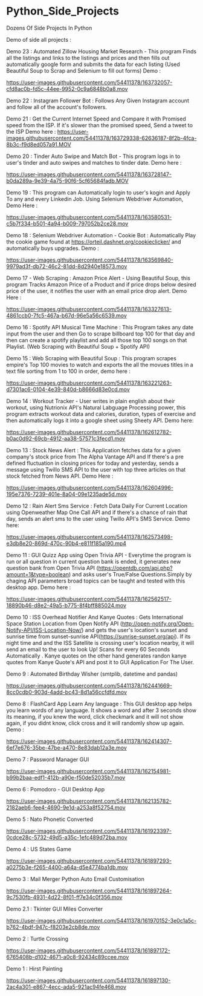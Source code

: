 # Python_Side_Projects
Dozens Of Side Projects In Python

Demo of side all projects :

Demo 23 : Automated Zillow Housing Market Research - This program Finds all the listings and links to the listings and prices and then fills out automatically google form and submits the data for each listing (Used Beautiful Soup to Scrap and Selenium to fill out forms)
Demo :

https://user-images.githubusercontent.com/54411378/163732057-cfd8ac0b-fd5c-44ee-9952-0c9a6848b0a8.mov


Demo 22 : Instagram Follower Bot : Follows Any Given Instagram account and follow all of the account's followers.

Demo 21 : Get the Current Internet Speed and Compare it with Promised speed from the ISP. If it's slower than the promised speed, Send a tweet to the ISP
Demo here :
https://user-images.githubusercontent.com/54411378/163729338-62636187-8f2b-4fca-8b3c-f9d8ed057a91.MOV


Demo 20 : Tinder Auto Swipe and Match Bot - This program logs in to user's tinder and auto swipes and matches to tinder date. Demo here :

https://user-images.githubusercontent.com/54411378/163728147-b0da289a-9e39-4a75-90f6-5cf65684fadb.MOV

Demo 19 : This program can Automatically login to user's kogin and  Apply To any and every Linkedin Job. Using Selenium Webdriver Automation,
Demo Here :


https://user-images.githubusercontent.com/54411378/163580531-c5b7f334-b501-4a94-b009-797052b2ce28.mov


Demo 18 : Selenium Webdriver Automation - Cookie Bot : Automatically Play the cookie game found at https://orteil.dashnet.org/cookieclicker/ and automatically buys upgrades. Demo :



https://user-images.githubusercontent.com/54411378/163569840-9979ad3f-db72-46c2-81dd-8d2940e18573.mov


Demo 17 - Web Scraping : Amazon Price Alert - Using Beautiful Soup, this program Tracks Amazon Price of a Product and if price drops below desired price
of the user, it notifies the user with an email price drop alert.
Demo Here :

https://user-images.githubusercontent.com/54411378/163327613-4861ccb0-7fc5-467a-b67d-96e5a56c6539.mov




Demo 16 : Spotify API Musical Time Machine : This Program takes any date input from the user and then Go to scrape billboard top 100 for that day and
then can create a spotify playlist and add all those top 100 songs on that Playlist. (Web Scraping with Beautiful Soup + Spotify API)


Demo 15 : Web Scraping with Beautiful Soup : This program scrapes empire's Top 100 movies to watch and exports the all the movues titles in a text file
sorting from 1 to 100 in order, demo here :


https://user-images.githubusercontent.com/54411378/163221263-d7301ac6-0104-4e39-840d-b8666d83e0cd.mov


Demo 14 : Workout Tracker - User writes in plain english about their workout, using Nutrionix API's Natural Labguage Processing power, this program extracts workout data and calories, duration, types of exercise and then automatically logs it into a google sheet using Sheety API. Demo here:

https://user-images.githubusercontent.com/54411378/162612782-b0ac0d92-69cb-4912-aa38-57571c3fecd1.mov




Demo 13 : Stock News Alert : This Application fetches data for a given company's stock price from The Alpha Vantage API and If there's a pre defined fluctuation in closing prices for today and yesterday, sends a message using Twillo SMS API to the user with top three articles on that stock fetched from News API.
Demo Here :

https://user-images.githubusercontent.com/54411378/162604996-195e7376-7239-401e-8a04-09e1235ade5d.mov



Demo 12 : Rain Alert Sms Service : Fetch Data Daily For Current Location using Openweather Map One Call API and if there's a chance of rain that day,
sends an alert sms to the user using Twillo API's SMS Service. Demo here:


https://user-images.githubusercontent.com/54411378/162573498-e3db8e20-869d-470c-90b4-e811f185a190.mp4




Demo 11 : GUI Quizz App using Open Trivia API - Everytime the program is run or all question in current question bank is ended, it generates new question
bank from Open Trivia API (https://opentdb.com/api.php?amount=1&type=boolean) and asks user's True/False Questions.Simply by chaging API parameters
broad topics can be taught and tested with this desktop app. Demo here :


https://user-images.githubusercontent.com/54411378/162562517-18890b46-d8e2-49a5-b775-8f4bff885024.mov



Demo 10 :
ISS Overhead Notifier And Kanye Quotes :
Gets International Space Station Location from Open Notify API (http://open-notify.org/Open-Notify-API/ISS-Location-Now/) and gets the 
user's location's sunset and sunrise time from sunset-sunrise API(https://sunrise-sunset.org/api). If its night time and and the ISS Satellite is crossing 
user's location nearby, it will send an email to the user to look Up! Scans for every 60 Seconds Automatically . Kanye quotes on the other hand
generates randon kanye quotes from Kanye Quote's API and post it to GUI Application For The User.


Demo 9 : Automated Birthday Wisher (smtplib, datetime and pandas)



https://user-images.githubusercontent.com/54411378/162441669-8cc0cdb0-903d-4add-bc43-8d1a56ccfdfd.mov


Demo 8 :
FlashCard App Learn Any language : This GUI desktop app helps you learn words of any language. It shows a word and after 3 seconds show its meaning,
if you knew the word, click checkmark and it will not show again, if you didnt know, click cross and it will randomly show up again. Demo :



https://user-images.githubusercontent.com/54411378/162414307-6ef7e676-35be-47be-a470-8e83dab12a3e.mov



Demo 7 : Password Manager GUI


https://user-images.githubusercontent.com/54411378/162154981-b99b2baa-edf1-412b-a90e-f50de52035b7.mov



Demo 6 : Pomodoro - GUI  Desktop App



https://user-images.githubusercontent.com/54411378/162135782-2182aeb6-fee4-4690-9e1d-a253a8f52754.mov


Demo 5 : Nato Phonetic Converted


https://user-images.githubusercontent.com/54411378/161923397-0cdce28c-5732-49d5-a35c-1efc489d72ba.mov



Demo 4 : US States Game



https://user-images.githubusercontent.com/54411378/161897293-a0275b3e-f265-4400-a64a-d5e4774ba1db.mov



Demo 3 : Mail Merger Python Auto Email Customisation


https://user-images.githubusercontent.com/54411378/161897264-9c7530fb-4931-4d22-8f01-ff7e34c0f356.mov



Demo 2.1 : Tkinter GUI Miles Converter

https://user-images.githubusercontent.com/54411378/161970152-3e0c1a5c-b762-4bdf-947c-f8203e2cb8de.mov



Demo 2 : Turtle Crossing

https://user-images.githubusercontent.com/54411378/161897172-6765408b-d102-4671-a0c8-92434c89ccee.mov



Demo 1 : Hirst Painting


https://user-images.githubusercontent.com/54411378/161897130-2ac4a301-e867-4ecc-ada5-921ac94fe468.mov



